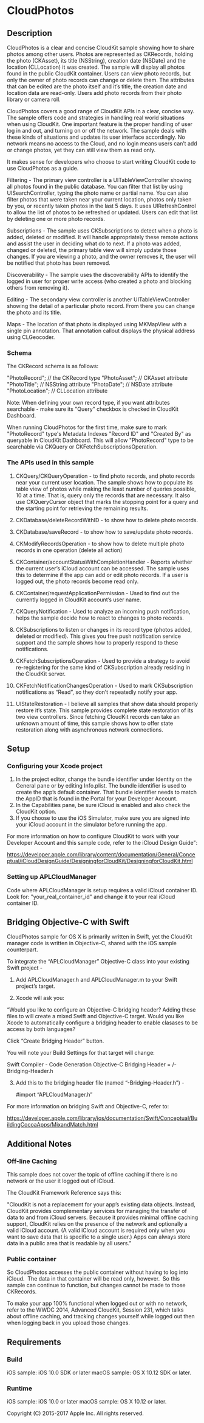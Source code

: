 # CloudPhotos

## Description

CloudPhotos is a clear and concise CloudKit sample showing how to share photos among other users.  Photos are represented as CKRecords, holding the photo (CKAsset), its title (NSString), creation date (NSDate) and the location (CLLocation) it was created.  The sample will display all photos found in the public CloudKit container.  Users can view photo records, but only the owner of photo records can change or delete them.  The attributes that can be edited are the photo itself and it’s title, the creation date and location data are read-only.  Users add photo records from their photo library or camera roll.

CloudPhotos covers a good range of CloudKit APIs in a clear, concise way. The sample offers code and strategies in handling real world situations when using CloudKit.  One important feature is the proper handling of user log in and out, and turning on or off the network.  The sample deals with these kinds of situations and updates its user interface accordingly.  No network means no access to the Cloud, and no login means users can’t add or change photos, yet they can still view them as read only.

It makes sense for developers who choose to start writing CloudKit code to use CloudPhotos as a guide.

Filtering -
The primary view controller is a UITableViewController showing all photos found in the public database.  You can filter that list by using UISearchController, typing the photo name or partial name.  You can also filter photos that were taken near your current location, photos only taken by you, or recently taken photos in the last 5 days.  It uses UIRefreshControl to allow the list of photos to be refreshed or updated.  Users can edit that list by deleting one or more photo records.

Subscriptions -
The sample uses CKSubscriptions to detect when a photo is added, deleted or modified.  It will handle appropriately these remote actions and assist the user in deciding what do to next.  If a photo was added, changed or deleted, the primary table view will simply update those changes.  If you are viewing a photo, and the owner removes it, the user will be notified that photo has been removed.

Discoverability - 
The sample uses the discoverability APIs to identify the logged in user for proper write access (who created a photo and blocking others from removing it).

Editing -
The secondary view controller is another UITableViewController showing the detail of a particular photo record.  From there you can change the photo and its title.

Maps - 
The location of that photo is displayed using MKMapView with a single pin annotation.  That annotation callout displays the physical address using CLGeocoder.


### Schema

The CKRecord schema is as follows:

"PhotoRecord";       // the CKRecord type
"PhotoAsset";        // CKAsset attribute
"PhotoTitle";        // NSString attribute
"PhotoDate";         // NSDate attribute
"PhotoLocation";     // CLLocation attribute

Note: When defining your own record type, if you want attributes searchable - make sure its "Query" checkbox is checked in CloudKit Dashboard.

When running CloudPhotos for the first time, make sure to mark "PhotoRecord" type's Metadata Indexes "Record ID" and "Created By" as queryable in CloudKit Dashboard.
This will allow "PhotoRecord" type to be searchable via CKQuery or CKFetchSubscriptionsOperation.


### The APIs used in this sample

1. CKQuery/CKQueryOperation - to find photo records, and photo records near your current user location.  The sample shows how to populate its table view of photos while making the least number of queries possible, 10 at a time.  That is, query only the records that are necessary.  It also use CKQueryCursor object that marks the stopping point for a query and the starting point for retrieving the remaining results.

2. CKDatabase/deleteRecordWithID - to show how to delete photo records.

3. CKDatabase/saveRecord - to show how to save/update photo records.

4. CKModifyRecordsOperation - to show how to delete multiple photo records in one operation (delete all action)

5. CKContainer/accountStatusWithCompletionHandler - Reports whether the current user’s iCloud account can be accessed.  The sample uses this to determine if the app can add or edit photo records.  If a user is logged out, the photo records become read only.

6. CKContainer/requestApplicationPermission - Used to find out the currently logged in CloudKit account’s user name.

7. CKQueryNotification - Used to analyze an incoming push notification, helps the sample decide how to react to changes to photo records.

8. CKSubscriptions to listen or changes in its record type (photos added, deleted or modified).  This gives you free push notification service support and the sample shows how to properly respond to these notifications.  

9. CKFetchSubscriptionsOperation - Used to provide a strategy to avoid re-registering for the same kind of CKSubscription already residing in the CloudKit server.

10. CKFetchNotificationChangesOperation - Used to mark CKSubscription notifications as “Read”, so they don’t repeatedly notify your app.

11. UIStateRestoration - I believe all samples that show data should properly restore it’s state.  This sample provides complete state restoration of its two view controllers.  Since fetching CloudKit records can take an unknown amount of time, this sample shows how to offer state restoration along with asynchronous network connections.

## Setup

### Configuring your Xcode project
1. In the project editor, change the bundle identifier under Identity on the General pane or by editing Info.plist. The bundle identifier is used to create the app’s default container.  That bundle identifier needs to match the AppID that is found in the Portal for your Developer Account.
2. In the Capabilities pane, be sure iCloud is enabled and also check the CloudKit option.
3. If you choose to use the iOS Simulator, make sure you are signed into your iCloud account in the simulator before running the app.

For more information on how to configure CloudKit to work with your Developer Account and this sample code, refer to the iCloud Design Guide":

https://developer.apple.com/library/content/documentation/General/Conceptual/iCloudDesignGuide/DesigningforCloudKit/DesigningforCloudKit.html

### Setting up APLCloudManager

Code where APLCloudManager is setup requires a valid iCloud container ID.
Look for: "your_real_container_id" and change it to your real iCloud container ID.

## Bridging Objective-C with Swift

CloudPhotos sample for OS X is primarily written in Swift, yet the CloudKit manager code is written in Objective-C, shared with the iOS sample counterpart.

To integrate the “APLCloudManager” Objective-C class into your existing Swift project -

1) Add APLCloudManager.h and APLCloudManager.m to your Swift project’s target.

2) Xcode will ask you:

“Would you like to configure an Objective-C bridging header?
Adding these files to <xxx> will create a mixed Swift and Objective-C target.  Would you like Xcode to automatically configure a bridging header to enable clasases to be access by both languages?

Click “Create Bridging Header” button.

You will note your Build Settings for that target will change:

Swift Compiler - Code Generation
	Objective-C Bridging Header = <target>/<target>-Bridging-Header.h


3) Add this to the bridging header file (named “<target name>-Bridging-Header.h”) -

	#import “APLCloudManager.h”

For more information on bridging Swift and Objective-C, refer to:

   https://developer.apple.com/library/ios/documentation/Swift/Conceptual/BuildingCocoaApps/MixandMatch.html

## Additional Notes

### Off-line Caching

This sample does not cover the topic of offline caching if there is no network or the user it logged out of iCloud.

The CloudKit Framework Reference says this:

"CloudKit is not a replacement for your app’s existing data objects. Instead, CloudKit provides complementary services for managing the transfer of data to and from iCloud servers. Because it provides minimal offline caching support, CloudKit relies on the presence of the network and optionally a valid iCloud account. (A valid iCloud account is required only when you want to save data that is specific to a single user.) Apps can always store data in a public area that is readable by all users.”

### Public container

So CloudPhotos accesses the public container without having to log into iCloud.  The data in that container will be read only, however.  So this sample can continue to function, but changes cannot be made to those CKRecords.

To make your app 100% functional when logged out or with no network, refer to the WWDC 2014, Advanced CloudKit, Session 231, which talks about offline caching, and tracking changes yourself while logged out then when logging back in you upload those changes.

## Requirements

### Build

iOS sample: iOS 10.0 SDK or later
macOS sample: OS X 10.12 SDK or later.

### Runtime

iOS sample: iOS 10.0 or later
macOS sample: OS X 10.12 or later.


Copyright (C) 2015-2017 Apple Inc. All rights reserved.
